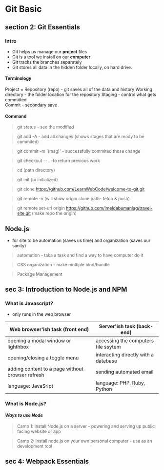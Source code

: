 # Git Basic

## **section 2: Git Essentials**

### **Intro**
- Git helps us manage our **project** files 
- Git is a tool we install on our __computer__
- Git tracks the branches separately
- Git stores all data in the hidden folder locally, on hard drive.

#### **Terminology**
Project = Repository (repo) - git saves all of the data and history
Working directory - the folder location for the repository
Staging - control what gets committed  
Commit - secondary save


#### **Command**
> git status - see the modified 

> git add -A    - add all changes 
(shows stages that are ready to be commited)

>git commit -m '(msg)'   - successfully commited those change 

>git checkout -- . -to return previous work 

 
> cd (path directory)

> git init (to initialized) 

> git clone https://github.com/LearnWebCode/welcome-to-git.git 

> git remote -v (will show origin clone path- fetch & push)

> git remote set-url origin https://github.com/imeldabumanlag/travel-site.git (make repo the origin)


## **Node.js**
- for site to be automation (saves us time) and organization (saves our sanity)

> automation - taka a task and find a way to have computer do it 

> CSS organization - make multiple bind/bundle 

> Package Management 

## **sec 3: Introduction to Node.js and NPM**

### What is Javascript? 
- only runs in the web browser

Web browser'ish task (front end) | Server'ish task (back-end) | 
-|-
opening a modal window or lighthbox  | accessing the computers file ssytem| 
opening/closing a toggle menu | interacting directly with a database
adding content to a page without browser refresh | sending automated email 
language: JavaSript | language: PHP, Ruby, Python 


### What is Node.js?

#### _**Ways to use Node**_ 
> Camp 1: Install Node.js on a server - powering and serving up public facing website or app 

> Camp 2: Install node.js on your own personal computer - use as an development tool 

## **sec 4: Webpack Essentials**








































<!-- ![](./img/basic_1.png) -->




<!-- ```js
var a = 10;
function A () {}
``` -->